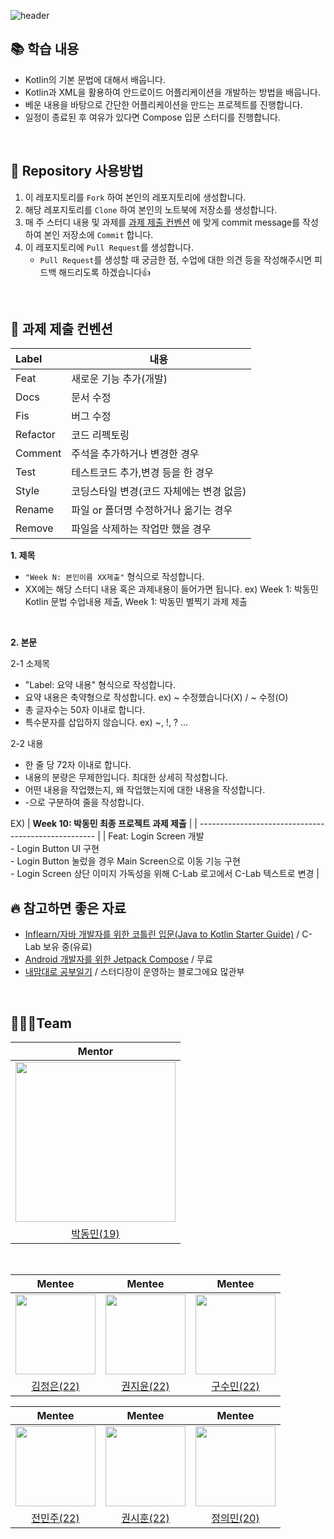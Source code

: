 ![header](https://capsule-render.vercel.app/api?type=waving&color=gradient&animation=fadeIn&height=230&text=23-2%20Android%20Study&desc=C-Lab&fontSize=60&fontAlign=50&fontAlignY=33&descSize=20&descAlign=50&descAlignY=55)

## 📚 학습 내용
- Kotlin의 기본 문법에 대해서 배웁니다.
- Kotlin과 XML을 활용하여 안드로이드 어플리케이션을 개발하는 방법을 배웁니다.
- 베운 내용을 바탕으로 간단한 어플리케이션을 만드는 프로젝트를 진행합니다.
- 일정이 종료된 후 여유가 있다면 Compose 입문 스터디를 진행합니다.
<br>


## 🎯 Repository 사용방법
1. 이 레포지토리를 `Fork` 하여 본인의 레포지토리에 생성합니다.
2. 해당 레포지토리를 `Clone` 하여 본인의 노트북에 저장소를 생성합니다.
3. 매 주 스터디 내용 및 과제를 [과제 제출 컨벤션](#📝-과제-제출-컨벤션) 에 맞게 commit message를 작성하여 본인 저장소에 `Commit` 합니다.
4. 이 레포지토리에 `Pull Request`를 생성합니다.
   - `Pull Request`를 생성할 때 궁금한 점, 수업에 대한 의견 등을 작성해주시면 피드백 해드리도록 하겠습니다👍
<br>


## 📝 과제 제출 컨벤션
| Label             | 내용                                                                         |
| :----------------- | --------------------------------------------------------------------------- |
| Feat              |  새로운 기능 추가(개발)                                                          |
| Docs              |  문서 수정                                                                    |
| Fis               |  버그 수정                                                                    |
| Refactor          |  코드 리펙토링                                                                 |
| Comment           |  주석을 추가하거나 변경한 경우                                                      |
| Test              |  테스트코드 추가,변경 등을 한 경우                                                  |
| Style             |  코딩스타일 변경(코드 자체에는 변경 없음)                                             |
| Rename            |  파일 or 폴더명 수정하거나 옮기는 경우                                             |
| Remove            | 파일을 삭제하는 작업만 했을 경우                                                    |  

**1. 제목**
- `"Week N: 본인이름 XX제출"` 형식으로 작성합니다.
- XX에는 해당 스터디 내용 혹은 과제내용이 들어가면 됩니다. ex) Week 1: 박동민 Kotlin 문법 수업내용 제출, Week 1: 박동민 별찍기 과제 제출    
<br>

**2. 본문**  

2-1 소제목
- "Label: 요약 내용" 형식으로 작성합니다.
- 요약 내용은 축약형으로 작성합니다. ex) ~ 수정했습니다(X) / ~ 수정(O)
- 총 글자수는 50자 이내로 합니다.
- 특수문자를 삽입하지 않습니다. ex) ~, !, ? ...  

2-2 내용  
- 한 줄 당 72자 이내로 합니다.
- 내용의 분량은 무제한입니다. 최대한 상세히 작성합니다.
- 어떤 내용을 작업했는지, 왜 작업했는지에 대한 내용을 작성합니다.
- -으로 구분하여 줄을 작성합니다.

EX)
| **Week 10: 박동민 최종 프로젝트 과제 제출**         |
| ---------------------------------------------------- |
| Feat: Login Screen 개발<br>- Login Button UI 구현 <br> - Login Button 눌렀을 경우 Main Screen으로 이동 기능 구현 <br>- Login Screen 상단 이미지 가독성을 위해 C-Lab 로고에서 C-Lab 텍스트로 변경 |
<br>


## 🔥 참고하면 좋은 자료
- [Inflearn/자바 개발자를 위한 코틀린 입문(Java to Kotlin Starter Guide)](https://www.inflearn.com/course/java-to-kotlin) / C-Lab 보유 중(유료)
- [Android 개발자를 위한 Jetpack Compose](https://developer.android.com/courses/jetpack-compose/course?hl=ko) / 무료
- [내맘대로 공부일기](https://naemamdaelo.tistory.com/) / 스터디장이 운영하는 블로그에요 많관부
<br>


## 🧑🏻‍💻Team
|**Mentor**|
|:---------:|
|<img src="https://avatars.githubusercontent.com/u/52882799?s=70&v=4" width="256" />|
|[박동민(19)](https://github.com/chattymin)|  
<br>

|Mentee|Mentee|Mentee|
|:---------:|:---------:|:---------:|
|<img src="https://github.com/KGU-C-Lab/C-Lab_23-2_AndroidStudy/assets/52882799/7a6bf4a6-81f2-4a01-999b-15c7f8d2c757" width="128" /> | <img src="https://github.com/KGU-C-Lab/C-Lab_23-2_AndroidStudy/assets/52882799/c8c878cf-9a11-4dfe-a820-b26e99d539cc" width="128" /> | <img src="https://github.com/KGU-C-Lab/C-Lab_23-2_AndroidStudy/assets/52882799/bda6c642-5750-4661-8b13-1996912edb6f" width="128" />|
|[김정은(22)](https://github.com/Jeong-Ag) | [권지윤(22)](https://github.com/jiyoxn) | [구수민(22)](https://github.com/tn-als)|   

|Mentee|Mentee|Mentee|
|:---------:|:---------:|:---------:|
|<img src="https://github.com/KGU-C-Lab/C-Lab_23-2_AndroidStudy/assets/52882799/5edcd779-8bb4-4de5-9e13-a503245a30c1" width="128" /> | <img src="https://github.com/KGU-C-Lab/C-Lab_23-2_AndroidStudy/assets/52882799/69657e0d-8d5a-4916-af40-6b7a8c2e1960" width="128" /> | <img src="https://github.com/KGU-C-Lab/C-Lab_23-2_AndroidStudy/assets/52882799/4a026b7a-e61f-42c9-a995-dd6ec98320a9" width="128" />|
|[전민주(22)](https://github.com/mingmingmon) | [권시훈(22)](https://github.com/kanai1) | [정의민(20)](https://github.com/Mariojung123)|
